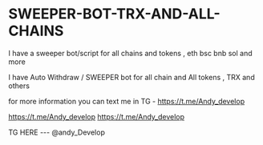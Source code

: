 # SWEEPER-BOT-TRX-AND-ALL-CHAINS
I have a sweeper bot/script for all chains and tokens , eth bsc bnb sol and more

I have Auto Withdraw / SWEEPER bot for all chain and All tokens , TRX and others 

for more information you can text me in TG - https://t.me/Andy_develop

https://t.me/Andy_develop
https://t.me/Andy_develop

TG HERE --- @andy_Develop
